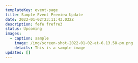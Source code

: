 ```yaml
---
templateKey: event-page
title: Sample Event Preview Update
date: 2022-01-02T23:11:43.032Z
description: fefe frefre3
status: Upcoming
images:
  - caption: sample
    image: /img/screen-shot-2022-01-02-at-6.13.58-pm.png
    details: This is a sample image
updates: []
---
```

